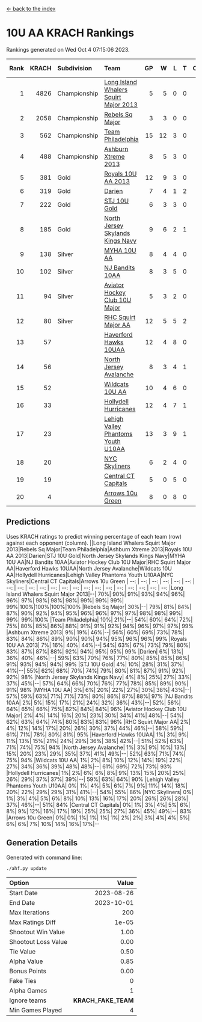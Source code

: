[<- back to the index](readme.md)
# 10U AA KRACH Rankings
Rankings generated on Wed Oct  4 07:15:06 2023.

Rank|KRACH|Subdivision|Team|GP|W|L|T|OTW|OTL|SoS|Exp Wins|Win Diff
---:|---:|:---|:---|---:|---:|---:|---:|---:|---:|---:|---:|---:
1|4826|Championship|[Long Island Whalers Squirt Major 2013](https://gamesheetstats.com/seasons/3659/teams/140229/schedule)|5|5|0|0|0|0|130|5.8|-0.0
2|2058|Championship|[Rebels Sq Major](https://gamesheetstats.com/seasons/3659/teams/140243/schedule)|3|3|0|0|0|0|88|3.8|-0.0
3|562|Championship|[Team Philadelphia](https://gamesheetstats.com/seasons/3659/teams/140238/schedule)|15|12|3|0|0|0|165|12.9|0.0
4|488|Championship|[Ashburn Xtreme 2013](https://gamesheetstats.com/seasons/3659/teams/140230/schedule)|8|5|3|0|0|0|764|5.8|-0.0
5|381|Gold|[Royals 10U AA 2013](https://gamesheetstats.com/seasons/3659/teams/140237/schedule)|12|9|3|0|1|1|176|9.9|0.0
6|319|Gold|[Darien](https://gamesheetstats.com/seasons/3659/teams/140245/schedule)|7|4|1|2|0|0|325|5.9|0.0
7|222|Gold|[STJ 10U Gold](https://gamesheetstats.com/seasons/3659/teams/140234/schedule)|6|3|3|0|1|0|287|3.9|0.0
8|185|Gold|[North Jersey Skylands Kings Navy](https://gamesheetstats.com/seasons/3659/teams/140247/schedule)|9|6|2|1|0|0|118|7.4|0.0
9|138|Silver|[MYHA 10U AA](https://gamesheetstats.com/seasons/3659/teams/140235/schedule)|8|4|4|0|0|0|697|4.9|0.0
10|102|Silver|[NJ Bandits 10AA](https://gamesheetstats.com/seasons/3659/teams/140232/schedule)|8|3|5|0|0|1|706|3.9|0.0
11|94|Silver|[Aviator Hockey Club 10U Major](https://gamesheetstats.com/seasons/3659/teams/140244/schedule)|5|3|2|0|0|0|68|3.9|0.0
12|80|Silver|[RHC Squirt Major AA](https://gamesheetstats.com/seasons/3659/teams/140241/schedule)|12|5|5|2|0|0|154|6.9|0.0
13|57||[Haverford Hawks 10UAA](https://gamesheetstats.com/seasons/3659/teams/140236/schedule)|12|4|8|0|0|0|176|4.9|0.0
14|56||[North Jersey Avalanche](https://gamesheetstats.com/seasons/3659/teams/140249/schedule)|8|3|4|1|0|0|165|4.4|0.0
15|52||[Wildcats 10U AA](https://gamesheetstats.com/seasons/3659/teams/140250/schedule)|10|4|6|0|0|0|145|4.9|0.0
16|33||[Hollydell Hurricanes](https://gamesheetstats.com/seasons/3659/teams/140240/schedule)|12|4|7|1|0|0|120|5.4|0.0
17|23||[Lehigh Valley Phantoms Youth U10AA](https://gamesheetstats.com/seasons/3659/teams/140239/schedule)|13|3|9|1|0|0|459|4.4|0.0
18|20||[NYC Skyliners](https://gamesheetstats.com/seasons/3659/teams/140252/schedule)|6|2|4|0|0|0|83|2.9|0.0
19|19||[Central CT Capitals](https://gamesheetstats.com/seasons/3659/teams/140231/schedule)|5|0|5|0|0|0|1347|0.9|0.0
20|4||[Arrows 10u Green](https://gamesheetstats.com/seasons/3659/teams/140251/schedule)|8|0|8|0|0|0|313|0.9|0.0

## Predictions
Uses KRACH ratings to predict winning percentage of each team (row) against each opponent (column).
||Long Island Whalers Squirt Major 2013|Rebels Sq Major|Team Philadelphia|Ashburn Xtreme 2013|Royals 10U AA 2013|Darien|STJ 10U Gold|North Jersey Skylands Kings Navy|MYHA 10U AA|NJ Bandits 10AA|Aviator Hockey Club 10U Major|RHC Squirt Major AA|Haverford Hawks 10UAA|North Jersey Avalanche|Wildcats 10U AA|Hollydell Hurricanes|Lehigh Valley Phantoms Youth U10AA|NYC Skyliners|Central CT Capitals|Arrows 10u Green
| --: | --: | --: | --: | --: | --: | --: | --: | --: | --: | --: | --: | --: | --: | --: | --: | --: | --: | --: | --: | --: 
|Long Island Whalers Squirt Major 2013|--| 70%| 90%| 91%| 93%| 94%| 96%| 96%| 97%| 98%| 98%| 98%| 99%| 99%| 99%| 99%|100%|100%|100%|100%
|Rebels Sq Major| 30%|--| 79%| 81%| 84%| 87%| 90%| 92%| 94%| 95%| 96%| 96%| 97%| 97%| 98%| 98%| 99%| 99%| 99%|100%
|Team Philadelphia| 10%| 21%|--| 54%| 60%| 64%| 72%| 75%| 80%| 85%| 86%| 88%| 91%| 91%| 92%| 94%| 96%| 97%| 97%| 99%
|Ashburn Xtreme 2013|  9%| 19%| 46%|--| 56%| 60%| 69%| 73%| 78%| 83%| 84%| 86%| 89%| 90%| 90%| 94%| 95%| 96%| 96%| 99%
|Royals 10U AA 2013|  7%| 16%| 40%| 44%|--| 54%| 63%| 67%| 73%| 79%| 80%| 83%| 87%| 87%| 88%| 92%| 94%| 95%| 95%| 99%
|Darien|  6%| 13%| 36%| 40%| 46%|--| 59%| 63%| 70%| 76%| 77%| 80%| 85%| 85%| 86%| 91%| 93%| 94%| 94%| 99%
|STJ 10U Gold|  4%| 10%| 28%| 31%| 37%| 41%|--| 55%| 62%| 68%| 70%| 74%| 79%| 80%| 81%| 87%| 91%| 92%| 92%| 98%
|North Jersey Skylands Kings Navy|  4%|  8%| 25%| 27%| 33%| 37%| 45%|--| 57%| 64%| 66%| 70%| 76%| 77%| 78%| 85%| 89%| 90%| 91%| 98%
|MYHA 10U AA|  3%|  6%| 20%| 22%| 27%| 30%| 38%| 43%|--| 57%| 59%| 63%| 71%| 71%| 73%| 80%| 86%| 87%| 88%| 97%
|NJ Bandits 10AA|  2%|  5%| 15%| 17%| 21%| 24%| 32%| 36%| 43%|--| 52%| 56%| 64%| 65%| 66%| 75%| 82%| 84%| 84%| 96%
|Aviator Hockey Club 10U Major|  2%|  4%| 14%| 16%| 20%| 23%| 30%| 34%| 41%| 48%|--| 54%| 62%| 63%| 64%| 74%| 80%| 83%| 83%| 96%
|RHC Squirt Major AA|  2%|  4%| 12%| 14%| 17%| 20%| 26%| 30%| 37%| 44%| 46%|--| 58%| 59%| 61%| 71%| 78%| 80%| 81%| 95%
|Haverford Hawks 10UAA|  1%|  3%|  9%| 11%| 13%| 15%| 21%| 24%| 29%| 36%| 38%| 42%|--| 51%| 52%| 63%| 71%| 74%| 75%| 94%
|North Jersey Avalanche|  1%|  3%|  9%| 10%| 13%| 15%| 20%| 23%| 29%| 35%| 37%| 41%| 49%|--| 52%| 63%| 71%| 74%| 75%| 94%
|Wildcats 10U AA|  1%|  2%|  8%| 10%| 12%| 14%| 19%| 22%| 27%| 34%| 36%| 39%| 48%| 48%|--| 61%| 69%| 72%| 73%| 93%
|Hollydell Hurricanes|  1%|  2%|  6%|  6%|  8%|  9%| 13%| 15%| 20%| 25%| 26%| 29%| 37%| 37%| 39%|--| 59%| 63%| 64%| 90%
|Lehigh Valley Phantoms Youth U10AA|  0%|  1%|  4%|  5%|  6%|  7%|  9%| 11%| 14%| 18%| 20%| 22%| 29%| 29%| 31%| 41%|--| 54%| 55%| 86%
|NYC Skyliners|  0%|  1%|  3%|  4%|  5%|  6%|  8%| 10%| 13%| 16%| 17%| 20%| 26%| 26%| 28%| 37%| 46%|--| 51%| 84%
|Central CT Capitals|  0%|  1%|  3%|  4%|  5%|  6%|  8%|  9%| 12%| 16%| 17%| 19%| 25%| 25%| 27%| 36%| 45%| 49%|--| 83%
|Arrows 10u Green|  0%|  0%|  1%|  1%|  1%|  1%|  2%|  2%|  3%|  4%|  4%|  5%|  6%|  6%|  7%| 10%| 14%| 16%| 17%|--

## Generation Details

Generated with command line:
```
./ahf.py update
```

| Option | Value |
| :----- | ----: |
| Start Date | 2023-08-26 |
| End Date | 2023-10-01 |
| Max Iterations | 200 |
| Max Ratings Diff | 1e-05 |
| Shootout Win Value | 1.00 |
| Shootout Loss Value | 0.00 |
| Tie Value | 0.50 |
| Alpha Value | 0.85 |
| Bonus Points | 0.00 |
| Fake Ties | 0 |
| Alpha Games | 1 |
| Ignore teams | __KRACH_FAKE_TEAM__ |
| Min Games Played | 4 |

